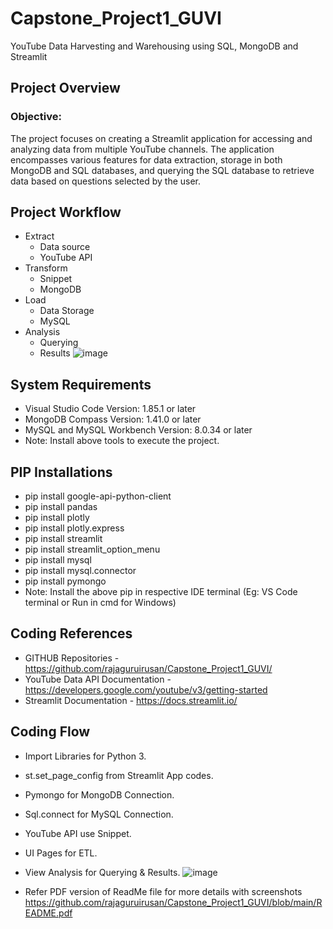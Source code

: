 # Capstone_Project1_GUVI
YouTube Data Harvesting and Warehousing using SQL, MongoDB and Streamlit
## **Project Overview**
###  Objective:
The project focuses on creating a Streamlit application for accessing and analyzing data from multiple YouTube channels. The application encompasses various features for data extraction, storage in both MongoDB and SQL databases, and querying the SQL database to retrieve data based on questions selected by the user.

## **Project Workflow**
* Extract
    * Data source
    * YouTube API
* Transform
    * Snippet
    * MongoDB
* Load
    * Data Storage
    * MySQL
* Analysis
    * Querying
    * Results
![image](https://github.com/rajaguruirusan/Capstone_Project1_GUVI/assets/149872752/cc4b9988-123c-4081-8aff-7103b587eda2)


## **System Requirements**
* Visual Studio Code Version: 1.85.1 or later
* MongoDB Compass Version: 1.41.0 or later
* MySQL and MySQL Workbench Version: 8.0.34 or later
* Note: Install above tools to execute the project.

## **PIP Installations**
* pip install google-api-python-client
* pip install pandas
* pip install plotly
* pip install plotly.express
* pip install streamlit
* pip install streamlit_option_menu
* pip install mysql
* pip install mysql.connector
* pip install pymongo
* Note: Install the above pip in respective IDE terminal (Eg: VS Code terminal or Run in cmd for Windows)

## **Coding References**
* GITHUB Repositories - https://github.com/rajaguruirusan/Capstone_Project1_GUVI/
* YouTube Data API Documentation - https://developers.google.com/youtube/v3/getting-started
* Streamlit Documentation - https://docs.streamlit.io/

## **Coding Flow**
* Import Libraries 
    for Python 3.
* st.set_page_config 
    from Streamlit App codes.
* Pymongo 
    for MongoDB Connection.
* Sql.connect 
    for MySQL Connection.
* YouTube API 
    use Snippet.
* UI Pages
    for ETL.
* View Analysis 
    for Querying & Results.
![image](https://github.com/rajaguruirusan/Capstone_Project1_GUVI/assets/149872752/4f6671c4-9619-49bb-b782-3a4ef35a17eb)

* Refer PDF version of ReadMe file for more details with screenshots https://github.com/rajaguruirusan/Capstone_Project1_GUVI/blob/main/README.pdf

